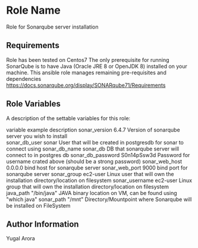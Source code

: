 Role Name
=========

Role for Sonarqube server installation

Requirements
------------

Role has been tested on Centos7
The only prerequisite for running SonarQube is to have Java (Oracle JRE 8 or OpenJDK 8) installed on your machine.
This ansible role manages remaining pre-requisites and dependencies
https://docs.sonarqube.org/display/SONARqube71/Requirements

Role Variables
--------------

A description of the settable variables for this role:

variable             example          description
sonar_version        6.4.7            Version of sonarqube server you wish to install       
sonar_db_user        sonar            User that will be created in postgresdb for sonar to connect using
sonar_db_name        sonar_db         DB that sonarqube server will connect to in postgres db
sonar_db_password    S0n14pSsw3d      Password for username crated above (should be a strong password)
sonar_web_host       0.0.0.0          bind host for sonarqube server
sonar_web_port       9000             bind port for sonarqube server
sonar_group          ec2-user         Linux user that will own the installation directory/location on filesystem
sonar_username       ec2-user         Linux group that will own the installation directory/location on filesystem
java_path            "/bin/java"      JAVA binary location on VM, can be found using "which java"
sonar_path           "/mnt"           Directory/Mountpoint where Sonarqube will be installed on FileSystem

Author Information
------------------

Yugal Arora
